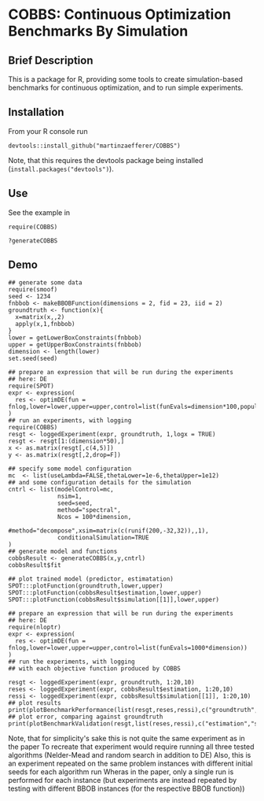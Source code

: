 # COBBS: Continuous Optimization Benchmarks By Simulation 

## Brief Description
This is a package for R, providing some tools to create simulation-based benchmarks for continuous
optimization, and to run simple experiments.

## Installation

From your R console run

`devtools::install_github("martinzaefferer/COBBS")`

Note, that this requires the devtools package being installed (`install.packages("devtools")`).

## Use

See the example in

`require(COBBS)` 

`?generateCOBBS` 


## Demo

```
## generate some data
require(smoof)
seed <- 1234
fnbbob <- makeBBOBFunction(dimensions = 2, fid = 23, iid = 2)
groundtruth <- function(x){
  x=matrix(x,,2) 
  apply(x,1,fnbbob)
}
lower = getLowerBoxConstraints(fnbbob)
upper = getUpperBoxConstraints(fnbbob)
dimension <- length(lower)
set.seed(seed)

## prepare an expression that will be run during the experiments
## here: DE
require(SPOT)
expr <- expression(
  res <- optimDE(fun = fnlog,lower=lower,upper=upper,control=list(funEvals=dimension*100,populationSize=dimension*20))
)
## run an experiments, with logging
require(COBBS)
resgt <- loggedExperiment(expr, groundtruth, 1,logx = TRUE)
resgt <- resgt[1:(dimension*50),]
x <- as.matrix(resgt[,c(4,5)])
y <- as.matrix(resgt[,2,drop=F])

## specify some model configuration
mc  <- list(useLambda=FALSE,thetaLower=1e-6,thetaUpper=1e12)
## and some configuration details for the simulation
cntrl <- list(modelControl=mc,
              nsim=1,
              seed=seed,
              method="spectral",
              Ncos = 100*dimension,
              #method="decompose",xsim=matrix(c(runif(200,-32,32)),,1),
              conditionalSimulation=TRUE
)
## generate model and functions
cobbsResult <- generateCOBBS(x,y,cntrl)
cobbsResult$fit

## plot trained model (predictor, estimatation)
SPOT:::plotFunction(groundtruth,lower,upper)
SPOT:::plotFunction(cobbsResult$estimation,lower,upper)
SPOT:::plotFunction(cobbsResult$simulation[[1]],lower,upper)

## prepare an expression that will be run during the experiments
## here: DE
require(nloptr)
expr <- expression(
  res <- optimDE(fun = fnlog,lower=lower,upper=upper,control=list(funEvals=1000*dimension))
)
## run the experiments, with logging
## with each objective function produced by COBBS

resgt <- loggedExperiment(expr, groundtruth, 1:20,10)
reses <- loggedExperiment(expr, cobbsResult$estimation, 1:20,10)
ressi <- loggedExperiment(expr, cobbsResult$simulation[[1]], 1:20,10)
## plot results
print(plotBenchmarkPerformance(list(resgt,reses,ressi),c("groundtruth","estimation","simulation")))
## plot error, comparing against groundtruth
print(plotBenchmarkValidation(resgt,list(reses,ressi),c("estimation","simulation")))
```
Note, that for simplicity's sake this is not quite the same experiment as in the paper
To recreate that experiment would require running all three tested algorithms (Nelder-Mead and random search in addition to DE)
Also, this is an experiment repeated on the same problem instances with different initial seeds for each algorithm run
Wheras in the paper, only a single run is performed for each instance (but experiments are instead repeated by
testing with different BBOB instances (for the respective BBOB function))

